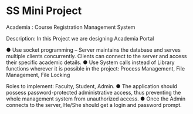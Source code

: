 # SS Mini Project

Academia : Course Registration Management System

Description: In this Project we are designing Academia Portal

● Use socket programming – Server maintains the database and serves multiple
clients concurrently. Clients can connect to the server and access their specific
academic details.
● Use System calls instead of Library functions wherever it is possible in the
project: Process Management, File Management, File Locking

Roles to implement: Faculty, Student, Admin.
● The application should possess password-protected administrative access, thus
preventing the whole management system from unauthorized access.
● Once the Admin connects to the server, He/She should get a login and
password prompt.
 